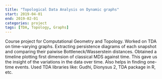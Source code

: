 ```yaml
---
title: "Topological Data Analysis on Dynamic graphs"
start: 2019-04-01
end: 2019-02-01
categories: project
tags: [TDA, Topology, Graphs]
---
```


Course project for Computational Geometry and Topology. Worked on TDA on time-varying graphs. Extracting persistence diagrams of each snapshot and comparing their paiwise Bottleneck/Wasserstein distances. Obtained a timeline plotting first dimension of classical MDS against time. This gave us the insight of the variations in the data over time. Also helps in finding one-time events. Used TDA libraries like: Gudhi, Dionysus 2, TDA package in R, etc.